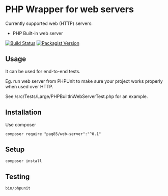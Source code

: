# PHP Wrapper for web servers

Currently supported web (HTTP) servers:
- PHP Built-in web server

[![Build Status](https://img.shields.io/travis/paq85/web-server/master.svg?style=flat-square)](https://travis-ci.org/paq85/WebServer)
[![Packagist Version](https://img.shields.io/packagist/v/paq85/web-server.svg?style=flat-square)](https://packagist.org/packages/paq85/WebServer)

## Usage

It can be used for end-to-end tests.

Eg. run web server from PHPUnit to make sure your project works properly when used over HTTP.

See /src/Tests/Large/PHPBuiltInWebServerTest.php for an example.

## Installation

Use composer

    composer require "paq85/web-server":"^0.1"

## Setup

    composer install

## Testing

    bin/phpunit
